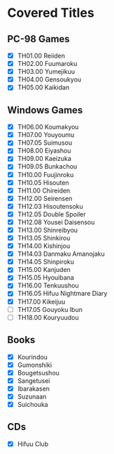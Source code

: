# Covered Titles

## PC-98 Games

- [x] TH01.00 Reiiden
- [x] TH02.00 Fuumaroku
- [x] TH03.00 Yumejikuu
- [x] TH04.00 Gensoukyou
- [x] TH05.00 Kaikidan
 
## Windows Games

- [x] TH06.00 Koumakyou
- [x] TH07.00 Youyoumu
- [x] TH07.05 Suimusou
- [x] TH08.00 Eiyashou
- [x] TH09.00 Kaeizuka
- [x] TH09.05 Bunkachou
- [x] TH10.00 Fuujinroku
- [x] TH10.05 Hisouten
- [x] TH11.00 Chireiden
- [x] TH12.00 Seirensen
- [x] TH12.03 Hisoutensoku
- [x] TH12.05 Double Spoiler
- [x] TH12.08 Yousei Daisensou
- [x] TH13.00 Shinreibyou
- [x] TH13.05 Shinkirou
- [x] TH14.00 Kishinjou
- [x] TH14.03 Danmaku Amanojaku
- [x] TH14.05 Shinpiroku
- [x] TH15.00 Kanjuden
- [x] TH15.05 Hyouibana
- [x] TH16.00 Tenkuushou
- [x] TH16.05 Hifuu Nightmare Diary
- [x] TH17.00 Kikeijuu
- [ ] TH17.05 Gouyoku Ibun
- [ ] TH18.00 Kouryuudou

## Books

- [x] Kourindou
- [x] Gumonshiki
- [x] Bougetsushou
- [x] Sangetusei
- [x] Ibarakasen
- [x] Suzunaan
- [x] Suichouka

## CDs

- [x] Hifuu Club